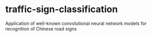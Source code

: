 # traffic-sign-classification
Application of well-known convolutional neural network models for recognition of Chinese road signs
